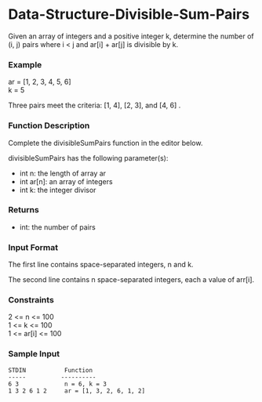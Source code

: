 # Data-Structure-Divisible-Sum-Pairs

Given an array of integers and a positive integer k, determine the number of (i, j) pairs where i < j  and ar[i]  + ar[j] is divisible by k.

### Example
ar = [1, 2, 3, 4, 5, 6]\
k = 5

Three pairs meet the criteria: [1, 4], [2, 3],  and [4, 6] .

### Function Description

Complete the divisibleSumPairs function in the editor below.

divisibleSumPairs has the following parameter(s):

* int n: the length of array ar
* int ar[n]: an array of integers
* int k: the integer divisor

### Returns

- int: the number of pairs

### Input Format

The first line contains  space-separated integers, n and k.

The second line contains n space-separated integers, each a value of arr[i].

### Constraints

2 <= n <= 100\
1 <= k <= 100\
1 <= ar[i] <= 100

### Sample Input

```
STDIN           Function
-----          ----------
6 3             n = 6, k = 3
1 3 2 6 1 2     ar = [1, 3, 2, 6, 1, 2]

```






